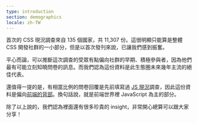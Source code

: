 ```yaml
---
type: introduction
section: demographics
locale: zh-TW
---
```


首次的 CSS 現況調查來自 135 個國家，共 11,307 份。這很明顯只能算是整體 CSS 開發社群的一小部分，但是以首次發刊來說，已讓我們感到振奮。

平心而論，可以推斷這次調查的受眾有點偏向社群的早期、積極參與者，因為他們最有可能立刻知曉問卷的訊息。而我們認為這份資料是此生態圈未來幾年主流的絕佳代表。

還值得一提的是，有相當比例的問卷回覆是先前填寫過 [JS 現況](https://stateofjs.com)調查，因此這份資料是偏向[前端的背部](http://bradfrost.com/blog/link/how-to-think-like-a-front-end-developer-with-brad-frost/)。換句話說，就是前端世界裡 JavaScript 為主的部分。

除了以上說的，我們認為裡面還有很多珍貴的 insight，非常開心總算可以跟大家分享！
